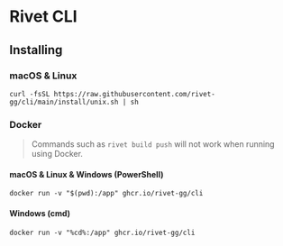 # Rivet CLI

## Installing

### macOS & Linux

```
curl -fsSL https://raw.githubusercontent.com/rivet-gg/cli/main/install/unix.sh | sh
```

### Docker

> Commands such as `rivet build push` will not work when running using Docker.

#### macOS & Linux & Windows (PowerShell)

```
docker run -v "$(pwd):/app" ghcr.io/rivet-gg/cli
```

#### Windows (cmd)

```
docker run -v "%cd%:/app" ghcr.io/rivet-gg/cli
```
